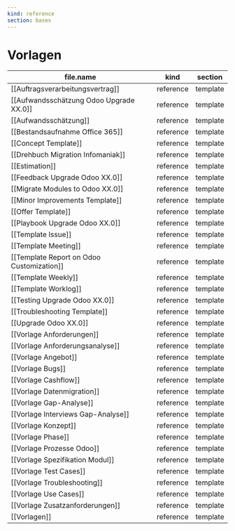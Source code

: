 ```yaml
---
kind: reference
section: bases
---
```


# Vorlagen

| file.name                                 | kind      | section  |
| ----------------------------------------- | --------- | -------- |
| [[Auftragsverarbeitungsvertrag]]          | reference | template |
| [[Aufwandsschätzung Odoo Upgrade XX.0]]   | reference | template |
| [[Aufwandsschätzung]]                     | reference | template |
| [[Bestandsaufnahme Office 365]]           | reference | template |
| [[Concept Template]]                      | reference | template |
| [[Drehbuch Migration Infomaniak]]         | reference | template |
| [[Estimation]]                            | reference | template |
| [[Feedback Upgrade Odoo XX.0]]            | reference | template |
| [[Migrate Modules to Odoo XX.0]]          | reference | template |
| [[Minor Improvements Template]]           | reference | template |
| [[Offer Template]]                        | reference | template |
| [[Playbook Upgrade Odoo XX.0]]            | reference | template |
| [[Template Issue]]                        | reference | template |
| [[Template Meeting]]                      | reference | template |
| [[Template Report on Odoo Customization]] | reference | template |
| [[Template Weekly]]                       | reference | template |
| [[Template Worklog]]                      | reference | template |
| [[Testing Upgrade Odoo XX.0]]             | reference | template |
| [[Troubleshooting Template]]              | reference | template |
| [[Upgrade Odoo XX.0]]                     | reference | template |
| [[Vorlage Anforderungen]]                 | reference | template |
| [[Vorlage Anforderungsanalyse]]           | reference | template |
| [[Vorlage Angebot]]                       | reference | template |
| [[Vorlage Bugs]]                          | reference | template |
| [[Vorlage Cashflow]]                      | reference | template |
| [[Vorlage Datenmigration]]                | reference | template |
| [[Vorlage Gap-Analyse]]                   | reference | template |
| [[Vorlage Interviews Gap-Analyse]]        | reference | template |
| [[Vorlage Konzept]]                       | reference | template |
| [[Vorlage Phase]]                         | reference | template |
| [[Vorlage Prozesse Odoo]]                 | reference | template |
| [[Vorlage Spezifikation Modul]]           | reference | template |
| [[Vorlage Test Cases]]                    | reference | template |
| [[Vorlage Troubleshooting]]               | reference | template |
| [[Vorlage Use Cases]]                     | reference | template |
| [[Vorlage Zusatzanforderungen]]           | reference | template |
| [[Vorlagen]]                              | reference | template |
